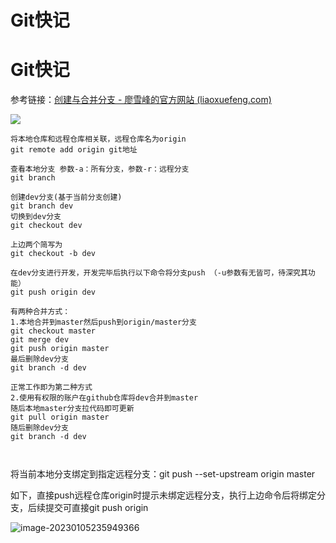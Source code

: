 # Git快记


# Git快记

参考链接：[创建与合并分支 - 廖雪峰的官方网站 (liaoxuefeng.com)](https://www.liaoxuefeng.com/wiki/896043488029600/900003767775424)

![](https://image.okzhp.tk/img/20230104192418.png)

```shell
将本地仓库和远程仓库相关联，远程仓库名为origin
git remote add origin git地址

查看本地分支 参数-a：所有分支，参数-r：远程分支
git branch

创建dev分支(基于当前分支创建)
git branch dev
切换到dev分支
git checkout dev

上边两个简写为
git checkout -b dev

在dev分支进行开发，开发完毕后执行以下命令将分支push （-u参数有无皆可，待深究其功能）
git push origin dev

有两种合并方式：
1.本地合并到master然后push到origin/master分支
git checkout master
git merge dev
git push origin master
最后删除dev分支
git branch -d dev

正常工作即为第二种方式
2.使用有权限的账户在github仓库将dev合并到master
随后本地master分支拉代码即可更新
git pull origin master
随后删除dev分支
git branch -d dev



```



将当前本地分支绑定到指定远程分支：git push --set-upstream origin master

如下，直接push远程仓库origin时提示未绑定远程分支，执行上边命令后将绑定分支，后续提交可直接git push origin

![image-20230105235949366](https://image.okzhp.tk/img/image-20230105235949366.png)
